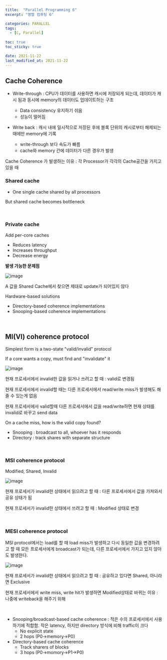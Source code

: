 ```yaml
---
title:  "Parallel Programming 6"
excerpt: "병렬 컴퓨팅 6"

categories: PARALLEL
tags:
  - [C, Parallel]
 
toc: true 
toc_sticky: true

date: 2021-11-22
last_modified_at: 2021-11-22
---
```


## Cache Coherence

- Write-through : CPU가 데이터를 사용하면 캐시에 저장되게 되는데, 데이터가 캐시 됨과 동시에 memory의 데이터도 업데이트하는 구조
  - Data consistency 유지하기 쉬움
  - 성능이 떨어짐

- Write back : 캐시 내에 일시적으로 저장된 후에 블록 단위의 캐시로부터 해제되는 때에만 memory에 기록
  - write-through 보다 속도가 빠름
  - cache와 memory 간에 데이터가 다른 경우가 발생

Cache Coherence 가 발생하는 이유 : 각 Processor가 각각의 Cache공간을 가지고 있을 때

### Shared cache

- One single cache shared by all processors

But shared cache becomes bottleneck

&nbsp;

### Private cache

Add per-core caches

- Reduces latency
- Increases throughput
- Decrease energy

**발생 가능한 문제점**

![image](https://user-images.githubusercontent.com/65602371/149155218-741fa75b-2b1c-4826-bce8-d0bdaaaf8279.png)

A 값을 Shared Cache에서 찾으면 제대로 update가 되어있지 않다

Hardware-based solutions

- Directory-based coherence implementations
- Snooping-based coherence implementations

&nbsp;

## MI(VI) coherence protocol

Simplest form is a two-state "valid/invalid" protocol

If a core wants a copy, must find and "invalidate" it

![image](https://user-images.githubusercontent.com/65602371/149155272-71a8572b-abd3-4718-9653-4c92027a49a1.png)

현재 프로세서에서 invalid한 값을 읽거나 쓰려고 할 때 : valid로 변경됨

현재 프로세서에서 invalid할 때는 다른 프로세서에서 read/write miss가 발생해도 해줄 수 있는게 없음

현재 프로세서에서 valid할때 다른 프로세서에서 값을 read/write하면 현재 상태를 invalid로 바꾸고 send data

On a cache miss, how is the valid copy found?

- Snooping : broadcast to all, whoever has it responds
- Directory : track shares with separate structure

&nbsp;

### MSI coherence protocol

Modified, Shared, Invalid

![image](https://user-images.githubusercontent.com/65602371/149155377-0d381cea-7882-4916-b29e-43d964a87bcf.png)

현재 프로세서가 invalid한 상태에서 읽으려고 할 때 : 다른 프로세서에서 값을 가져와서 공유 상태가 됨

현재 프로세서가 invalid한 상태에서 쓰려고 할 때 : Modified 상태로 변경 

&nbsp;

### MESI coherence protocol

MSI protocol에서는 load를 할 때 load miss가 발생하고 다시 동일한 값을 변경하려고 할 때 모든 프로세서에게 broadcast가 되는데, 다른 프로세서에서 가지고 있지 않아도 발생한다.

![image](https://user-images.githubusercontent.com/65602371/149155427-79f227c4-61f8-40ac-a0da-568206af36c8.png)

현재 프로세서가 invalid한 상태에서 읽으려고 할 때 : 공유하고 있다면 Shared, 아니라면 Exclusive

현재 프로세서에서 write miss, write hit가 발생하면 Modified상태로 바뀌는 이유 : 나중에 writeback을 해주기 위해

&nbsp;

- Snooping/broadcast-based cache coherence : 적은 수의 프로세서에서 사용하기에 적합함. 작은 latency, 하지만 directory 방식에 비해 traffic이 크다
  - No explicit state
  - 2 hops (P0->memory->P0)
- Directory-based cache coherence
  - Track sharers of blocks
  - 3 hops (P0->momory->P1->P0)

